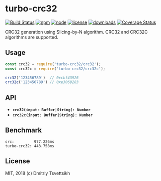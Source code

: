 # turbo-crc32

[![Build Status](https://travis-ci.org/reklatsmasters/turbo-crc32.svg?branch=master)](https://travis-ci.org/reklatsmasters/turbo-crc32)
[![npm](https://img.shields.io/npm/v/turbo-crc32.svg)](https://npmjs.org/package/turbo-crc32)
[![node](https://img.shields.io/node/v/turbo-crc32.svg)](https://npmjs.org/package/turbo-crc32)
[![license](https://img.shields.io/npm/l/turbo-crc32.svg)](https://npmjs.org/package/turbo-crc32)
[![downloads](https://img.shields.io/npm/dm/turbo-crc32.svg)](https://npmjs.org/package/turbo-crc32)
[![Coverage Status](https://coveralls.io/repos/github/reklatsmasters/turbo-crc32/badge.svg?branch=master)](https://coveralls.io/github/reklatsmasters/turbo-crc32?branch=master)

CRC32 generation using Slicing-by-N algorithm. CRC32 and CRC32C algorithms are supported.

## Usage

```js
const crc32 = require('turbo-crc32/crc32');
const crc32c = require('turbo-crc32/crc32c');

crc32('123456789')  // 0xcbf43926
crc32c('123456789') // 0xe3069283
```

## API

* **`crc32(input: Buffer|String): Number`**
* **`crc32c(input: Buffer|String): Number`**

## Benchmark

```
crc:         977.226ms
turbo-crc32: 443.758ms
```

## License

MIT, 2018 (c) Dmitriy Tsvettsikh
